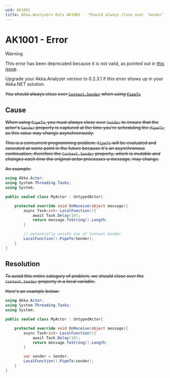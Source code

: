 ```yaml
---
uid: AK1001
title: Akka.Analyzers Rule AK1001 - "Should always close over `Sender` when using `PipeTo`"
---
```


# AK1001 - Error

> [!WARNING]
> This error has been deprecated because it is not valid, as pointed out in [this issue](https://github.com/akkadotnet/akka.analyzers/issues/65).
>
> Upgrade your Akka.Analyzer version to 0.2.3.1 if this error shows up in your Akka.NET solution.

~~You should always close over [`Context.Sender`](xref:Akka.Actor.IActorContext#Akka_Actor_IActorContext_Sender) when using [`PipeTo`](xref:Akka.Actor.PipeToSupport#Akka_Actor_PipeToSupport_PipeTo_System_Threading_Tasks_Task_Akka_Actor_ICanTell_Akka_Actor_IActorRef_System_Func_System_Object__System_Func_System_Exception_System_Object__)~~

## Cause

~~When using `PipeTo`, you must always close over `Sender` to ensure that the actor's `Sender` property is captured at the time you're scheduling the `PipeTo`, as this value may change asynchronously.~~

~~This is a concurrent programming problem: `PipeTo` will be evaluated and executed at some point in the future because it's an asynchronous continuation, therefore the `Context.Sender` property, which is _mutable and changes each time the original actor processes a message_, may change.~~

~~An example:~~

```csharp
using Akka.Actor;
using System.Threading.Tasks;
using System;

public sealed class MyActor : UntypedActor{

    protected override void OnReceive(object message){
        async Task<int> LocalFunction(){
            await Task.Delay(10);
            return message.ToString().Length;
        }

        // potentially unsafe use of Context.Sender
        LocalFunction().PipeTo(Sender); 
    }
}
```

## Resolution

~~To avoid this entire category of problem, we should close over the `Context.Sender` property in a local variable.~~

~~Here's an example below:~~

```csharp
using Akka.Actor;
using System.Threading.Tasks;
using System;

public sealed class MyActor : UntypedActor{

    protected override void OnReceive(object message){
        async Task<int> LocalFunction(){
            await Task.Delay(10);
            return message.ToString().Length;
        }

        var sender = Sender;
        LocalFunction().PipeTo(sender); 
    }
}
```
